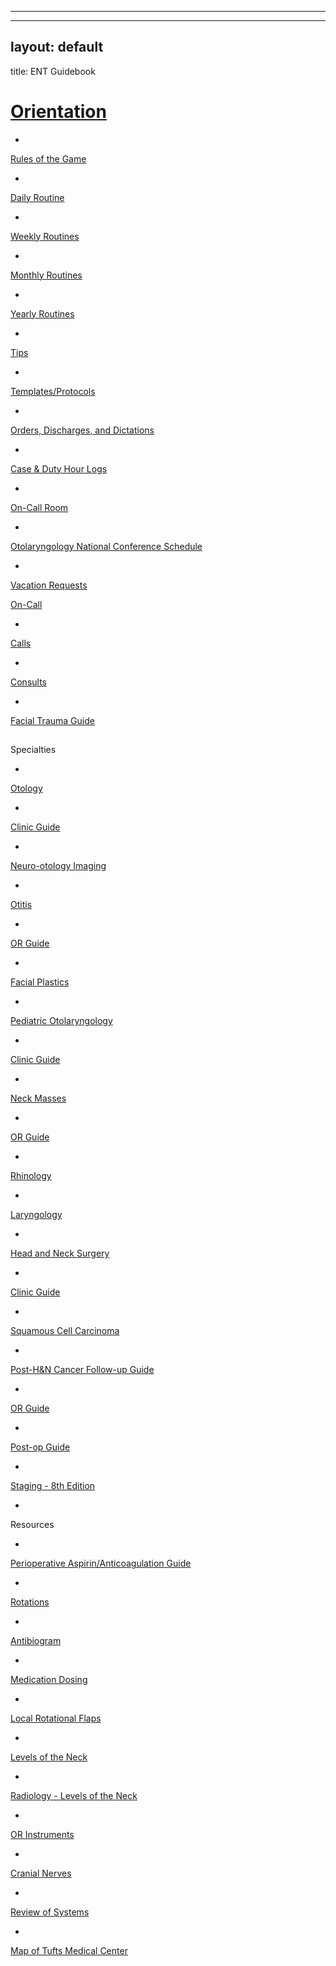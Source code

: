 ------
------------------------------------------------------------------

## layout: default

title: ENT Guidebook

# [Orientation](https://orientation/index.html)


- 
[Rules of the Game](rules-of-the-game.html)

- 
[Daily Routine](daily-routine.html)

- 
[Weekly Routines](weekly-routines.html)

- 
[Monthly Routines](monthly-routines.html)

- 
[Yearly Routines](yearly-routines.html)

- 
[Tips](tips.html)

- 
[Templates/Protocols](templates-protocols.html)

- 
[Orders, Discharges, and Dictations](orders-discharges-and-dictations.html)

- 
[Case & Duty Hour Logs](orientation/case-duty-hour-logs.html)

- 
[On-Call Room](orientation/on-call-room.html)

- 
[Otolaryngology National Conference Schedule](otolaryngology-national-conference-schedule.html)

- 
[Vacation Requests](orientation/vacation-requests.html)



[On-Call](on-call/index.html)

- 
[Calls](on-call/calls.html)

- 
[Consults](on-call/consults.html)

- 
[Facial Trauma Guide](facial-trauma-guide.html)


## 
Specialties



- 
[Otology](otology/index.html)

- 
[Clinic Guide](otology/clinic-guide.html)

- 
[Neuro-otology Imaging](otology/neuro-otology-imaging.html)

- 
[Otitis](otology/otitis.html)

- 
[OR Guide](otology/or-guide.html)



- 
[Facial Plastics](facial-plastics.html)

- 
[Pediatric Otolaryngology](pediatric-otolaryngology/index.html)

- 
[Clinic Guide](pediatric-otolaryngology/clinic-guide.html)

- 
[Neck Masses](pediatric-otolaryngology/neck-masses.html)

- 
[OR Guide](pediatric-otolaryngology/or-guide.html)



- 
[Rhinology](rhinology.html)

- 
[Laryngology](laryngology.html)

- 
[Head and Neck Surgery](head-and-neck-surgery/index.html)

- 
[Clinic Guide](head-and-neck-surgery/clinic-guide.html)

- 
[Squamous Cell Carcinoma](head-and-neck-surgery/squamous-cell-carcinoma.html)

- 
[Post-H&N Cancer Follow-up Guide](head-and-neck-surgery/follow-up-guide.html)

- 
[OR Guide](head-and-neck-surgery/or-guide.html)

- 
[Post-op Guide](head-and-neck-surgery/post-op-guide.html)

- 
[Staging - 8th Edition](head-and-neck-surgery/staging-8th-edition.html)





- 
Resources

- 
[Perioperative Aspirin/Anticoagulation Guide](perioperative-aspirin-anticoagulation-guide.html)

- 
[Rotations](rotations.html)

- 
[Antibiogram](antibiogram.html)

- 
[Medication Dosing](medications.html)

- 
[Local Rotational Flaps](local-rotational-flaps.html)

- 
[Levels of the Neck](levels-of-the-neck.html)

- 
[Radiology - Levels of the Neck](radiology-levels-of-the-neck.html)

- 
[OR Instruments](or-instruments.html)

- 
[Cranial Nerves](cranial-nerves.html)

- 
[Review of Systems](review-of-systems.html)

- 
[Map of Tufts Medical Center](map-of-tufts-medical-center.html)




